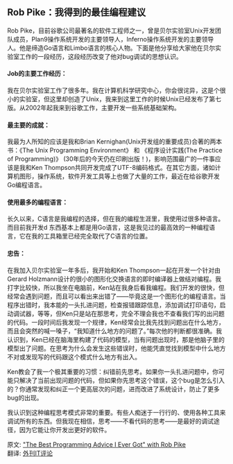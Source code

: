 Rob Pike：我得到的最佳编程建议
--------------------------

Rob Pike，目前谷歌公司最著名的软件工程师之一，曾是贝尔实验室Unix开发团队成员，Plan9操作系统开发的主要领导人，Inferno操作系统开发的主要领导人。他是缔造Go语言和Limbo语言的核心人物。下面是他分享给大家他在贝尔实验室工作的一段经历，这段经历改变了他对bug调试的思想认识。

#### Job的主要工作经历：

我在贝尔实验室工作了很多年。我在计算机科学研究中心，你会很诧异，这是个很小的实验室，但这里却创造了Unix，我来到这里工作的时候Unix已经发布了第七版。从2002年起我来到谷歌工作，主要开发一些系统基础架构。

#### 最主要的成就：

我最为人所知的应该是我和Brian Kernighan(Unix开发组的重要成员)合著的两本书：《The Unix Programming Environment》 和 《程序设计实践(The Practice of Programming)》 (30年后的今天仍在印刷出版！)，影响范围最广的一件事应该是我和Ken Thompson共同开发完成了UTF-8编码格式。在其它方面，诸如计算机图形，操作系统，软件开发工具等上也做了大量的工作，最近在给谷歌开发Go编程语言。

#### 使用最多的编程语言：

长久以来，C语言是我编程的选择，但在我的编程生涯里，我使用过很多种语言。而目前我开发d 东西基本上都是用Go语言，这是我见过的最高效的一种编程语言，它在我的工具箱里已经完全取代了C语言的位置。

#### 忠告：

在我加入贝尔实验室一年多后，我开始和Ken Thompson一起在开发一个针对由Gerard Holzmann设计的很小的图形化交换语言的即时编译器上做结对编程。我打字比较快，所以我坐在电脑前，Ken站在我身后看我编程。我们开发的很快，但经常会遇到问题，而且可以看出来出错了——毕竟这是一个图形化的编程语言。当程序出错时，我本能的一头扎进问题，检查报错跟踪信息，添加调试打印语句，启动调试器，等等，但Ken只是站在那思考，完全不理会我也不查看我们写的出问题的代码。一段时间后我发现一个规律，Ken经常会比我先找到问题出在什么地方，而且会突然的喊一嗓子，“我知道什么地方的问题了。”每次他的判断都很准确。我认识到，Ken已经在脑海里构建了代码的模型，当有问题出现时，那是他脑子里的模型出了问题。在思考为什么会发生这些错误时，他能凭直觉找到模型中什么地方不对或发现写的代码跟这个模式什么地方有出入。

Ken教会了我一个极其重要的习惯：纠错前先思考。如果你一头扎进问题中，你可能只解决了当前出现问题的代码，但如果你先思考这个错误，这个bug是怎么引入的？你通常发现和纠正一个更高层次的问题，进而改进了系统设计，防止了更多bug的出现。

我认识到这种编程思考模式非常的重要。有些人痴迷于一行行的、使用各种工具来调试所有的东西。但我现在相信，思考——不看代码的思考——是最好的调试途径，因为它能让你开发出更好的软件。


原文: ["The Best Programming Advice I Ever Got" with Rob Pike](http://www.informit.com/articles/article.aspx?p=1941206)  
翻译: [外刊IT评论](http://www.vaikan.com/the-best-programming-advice-i-ever-got-rob-pike/)